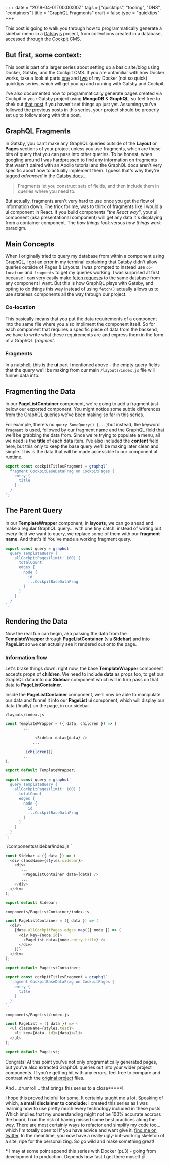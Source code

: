 +++
date = "2018-04-01T00:00:00Z"
tags = ["quicktips", "tooling", "DNS", "containers"]
title = "GraphQL Fragments"
draft = false
type = "quicktips"
+++

This post is going to walk you through how to programmatically generate a sidebar menu in a <a href="https://www.gatsbyjs.org/" target="_blank">Gatsbyjs</a> project, from collections created in a database, accessed through the <a href="https://getcockpit.com/" target="_blank">Cockpit</a> CMS.

## But first, some context:

This post is part of a larger series about setting up a basic site/blog using Docker, Gatsby, and the Cockpit CMS. If you are unfamiliar with how Docker works, take a look at parts <a href="https://www.unicornsfartpixels.com/quicktips/2018-03-15docker/" target="_blank">one</a> and <a href="https://www.unicornsfartpixels.com/quicktips/2018-03-15docker-compose/" target="_blank">two</a> of my Docker (not so quick) quicktips series, which will get you up and running with Gatsby and Cockpit.

I've also documented how to programmatically generate pages created via Cockpit in your Gatsby project using **MongoDB** & **GraphQL**, so feel free to chek out <a href="http://localhost:3000/quicktips/2018-03-23graphql-mongodb/" target="_blank">that post</a> if you haven't set things up just yet. Assuming you've followed the previous posts in this series, your project should be properly set up to follow along with this post.

## GraphQL Fragments

In Gatsby, you can't make any GraphQL queries outside of the **Layout** or **Pages** sections of your project unless you use fragments, which are these bits of query that you can pass into other queries. To be honest, when googling around I was hardpressed to find any information on fragments that wasn't paired with an Apollo tutorial and the GraphQL docs aren't very specific about how to actually implement them. I guess that's why they're tagged _advanced_ in the <a href="https://www.gatsbyjs.org/docs/querying-with-graphql/#fragments" target="_blank">Gatsby docs</a>...

> Fragments let you construct sets of fields, and then include them in queries where you need to.

But actually, fragments aren't very hard to use once you get the flow of information down. The trick for me, was to think of fragments like I would a ui component in React. If you build components _"the React way"_,
your ui component (aka presentational component) will get any data it's displaying from a container component. The _how things look_ versus _how things work_ paradigm.

## Main Concepts

When I originally tried to query my database from within a component using GraphQL, I got an error in my terminal explaining that Gatsby didn't allow queries outside of Pages & Layouts. I was prompted to instead use `co-location` and `fragments` to get my queries working. I was surprised at first because I can very easily make <a href="https://getcockpit.com/documentation/api/collections" target="_blank">fetch requests</a> to the same database from any component I want. But this is how GraphQL plays with Gatsby, and opting to do things this way instead of using `fetch()` actually allows us to use stateless components all the way through our project.

### Co-location

This basically means that you put the data requirements of a component into the same file where you also impliment the component itself. So for each component that requires a specific piece of data from the backend, we have to write what these requirements are and express them in the form of a GraphQL _fragment_.

### Fragments

In a nutshell, this is the **ui** part I mentioned above - the empty query fields that the query we'll be making from our main `/layouts/index.js` file will funnel data into.

## Fragmenting the Data

In our **PageListContainer** component, we're going to add a fragment just below our exported component. You might notice some subtle differences from the GraphQL queries we've been making so far in this series.

For example, there's no `query SomeQuery() {...}`but instead, the keyword `fragment` is used, followed by our fragment name and the GraphQL field that we'll be grabbing the data from. Since we're trying to populate a menu, all we need is the **title** of each data item. I've also included the **content** field here, but this only to keep the base query we'll be making later clean and simple. This is the data that will be made accessible to our component at runtime.

```javascript
export const cockpitTitlesFragment = graphql`
  fragment CockpitBaseDataFrag on CockpitPages {
    entry {
      title
    }
  }
`;
```

## The Parent Query

In our **TemplateWrapper** component, in **layouts**, we can go ahead and make a regular GraphQL query... with one tiny catch: instead of wirting out every field we want to query, we replace some of them with our **fragment name**. And that's it! You've made a working fragment query.

```javascript
export const query = graphql`
  query TemplateQuery {
    allCockpitPages(limit: 100) {
      totalCount
      edges {
        node {
          id
          ...CockpitBaseDataFrag
        }
      }
    }
  }
`;
```

## Rendering the Data

Now the real fun can begin, aka passing the data from the **TemplateWrapper** through **PageListContainer** (via **Sidebar**) and into **PageList** so we can actually see it rendered out onto the page.

### Information flow

Let's brake things down: right now, the base **TemplateWrapper** component accepts props of **children**. We need to include **data** as props too, to get our GraphQL data into our **Sidebar** component which will in turn pass on that data to **PageListContainer**.

Inside the **PageListContainer** component, we'll now be able to manipulate our data and funnel it into our **PageList** ui component, which will display our data (finally) on the page, in our sidebar.

`/layouts/index.js`

```javascript
const TemplateWrapper = ({ data, children }) => (
        ...

             <Sidebar data={data} />
            ...

         {children()}
        ...
);

export default TemplateWrapper;

export const query = graphql`
  query TemplateQuery {
    allCockpitPages(limit: 100) {
      totalCount
      edges {
        node {
          id
          ...CockpitBaseDataFrag
        }
      }
    }
  }
`;
```

`/components/sidebar/index.js``

```javascript
const Sidebar = ({ data }) => (
  <div className={styles.sidebar}>
    <div>
       ...
        <PageListContainer data={data} />
       ...
    </div>
  </div>
);

export default Sidebar;
```

`components/PageListContainer/index.js`

```javascript
const PageListContainer = ({ data }) => (
  <div>
    {data.allCockpitPages.edges.map(({ node }) => (
      <div key={node.id}>
        <PageList data={node.entry.title} />
      </div>
    ))}
  </div>
);

export default PageListContainer;

export const cockpitTitlesFragment = graphql`
  fragment CockpitBaseDataFrag on CockpitPages {
    entry {
      title
    }
  }
`;
```

`components/PageList/index.js`

```javascript
const PageList = ({ data }) => (
  <ul className={styles.test}>
    <li key={data._id}>{data}</li>
  </ul>
);

export default PageList;
```

Congrats! At this point you've not only programatically generated pages, but you've also extracted GraphQL queries out into your wider project components. If you're getting hit with any errors, feel free to compare and contrast with the <a href="https://github.com/elizasj/gatsby-story-cockpit-docker">original project</a> files.

And ...drumroll... that brings this series to a close**\***! 

I hope this proved helpful for some. It certainly taught me a lot. Speaking of which, __a small disclaimer to conclude:__ I created this series as I was learning how to use pretty much every technology included in these posts. Which implies that my understanding might not be 100% accurate accross the board, I run the risk of having missed some best practices along the way. There are most certainly ways to refactor and simplify my code too... which I'm totally open to! If you have advice and want give it, <a href="https://twitter.com/iamelizasj">find me on twitter</a>. In the meantime, you now have a really ugly-but-working skeleton of a site, ripe for the personalizing. So go wild and make something great! 

**\*** I may at some point append this series with Docker (pt.3) - going from development to production. Depends how fast I get there myself ✌️
